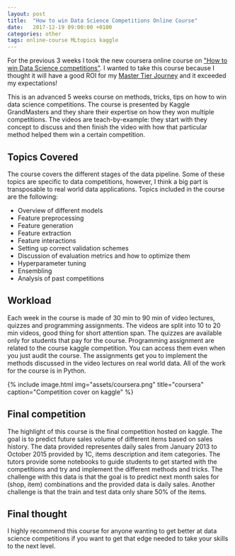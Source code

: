 ```yaml
---
layout: post
title:  "How to win Data Science Competitions Online Course"
date:   2017-12-19 09:00:00 +0100
categories: other
tags: online-course MLtopics kaggle
---
```


For the previous 3 weeks I took the new coursera online course on ["How to win Data Science competitions"](https://www.coursera.org/learn/competitive-data-science). I wanted to take this course because I thought it will have a good ROI for my [Master Tier Journey](https://maviator.github.io/2017/11/23/The-Master-tier-Journey-0/) and it exceeded my expectations!

This is an advanced 5 weeks course on methods, tricks, tips on how to win data science competitions. The course is presented by Kaggle GrandMasters and they share their expertise on how they won multiple competitions. The videos are teach-by-example: they start with they concept to discuss and then finish the video with how that particular method helped them win a certain competition. 

## Topics Covered

The course covers the different stages of the data pipeline. Some of these topics are specific to data competitions, however, I think a big part is transposable to real world data applications. Topics included in the course are the following:

- Overview of different models
- Feature preprocessing
- Feature generation
- Feature extraction
- Feature interactions
- Setting up correct validation schemes
- Discussion of evaluation metrics and how to optimize them
- Hyperparameter tuning
- Ensembling
- Analysis of past competitions

## Workload

Each week in the course is made of 30 min to 90 min of video lectures, quizzes and programming assignments. The videos are split into 10 to 20 min videos, good thing for short attention span. The quizzes are available only for students that pay for the course. Programming assignment are related to the course kaggle competition. You can access them even when you just audit the course. The assignments get you to implement the methods discussed in the video lectures on real world data. All of the work for the course is in Python.

{% include image.html
            img="assets/coursera.png"
            title="coursera"
            caption="Competition cover on kaggle" %}

## Final competition

The highlight of this course is the final competition hosted on kaggle. The goal is to predict future sales volume of different items based on sales history. The data provided representes daily sales from January 2013 to October 2015 provided by 1C, items description and item categories. The tutors provide some notebooks to guide students to get started with the competitions and try and implement the different methods and tricks. The challenge with this data is that the goal is to predict next month sales for (shop, item) combinations and the provided data is daily sales. Another challenge is that the train and test data only share 50% of the items.

## Final thought

I highly recommend this course for anyone wanting to get better at data science competitions if you want to get that edge needed to take your skills to the next level.


